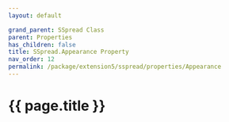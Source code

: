 ```yaml
---
layout: default

grand_parent: SSpread Class
parent: Properties
has_children: false
title: SSpread.Appearance Property
nav_order: 12
permalink: /package/extension5/sspread/properties/Appearance
---
```

# {{ page.title }}
